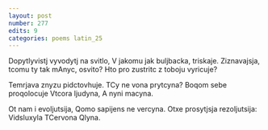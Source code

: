 ```yaml
---
layout: post
number: 277
edits: 9
categories: poems latin_25
---
```


Dopytlyvistj vyvodytj na svitlo,
V jakomu jak buljbacka, triskaje.
Ziznavajsja, tcomu ty tak mAnyc, osvito?
Hto pro zustritc z toboju vyricuje?

Temrjava znyzu pidctovhuje.
TCy ne vona prytcyna?
Boqom sebe proqolocuje
Vtcora ljudyna,
A nyni macyna.

Ot nam i evoljutsija,
Qomo sapijens ne vercyna.
Otxe prosytjsja rezoljutsija:
Vidsluxyla TCervona Qlyna.
